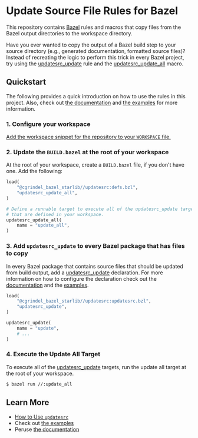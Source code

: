 # Update Source File Rules for Bazel

This repository contains [Bazel](https://bazel.build/) rules and macros that copy files from the
Bazel output directories to the workspace directory.

Have you ever wanted to copy the output of a Bazel build step to your source directory (e.g.,
generated documentation, formatted source files)? Instead of recreating the logic to perform this
trick in every Bazel project, try using the
[updatesrc_update](/doc/updatesrc/rules_and_macros_overview.md#updatesrc_update) rule and the
[updatesrc_update_all](/doc/updatesrc/rules_and_macros_overview.md#updatesrc_update_all) macro.

## Quickstart

The following provides a quick introduction on how to use the rules in this project. Also, check out
[the documentation](/doc/updatesrc/) and [the examples](/examples/updatesrc/) for more information.

### 1. Configure your workspace

[Add the workspace snippet for the repository to your `WORKSPACE` file.](/README.md#workspace-configuration)

### 2. Update the `BUILD.bazel` at the root of your workspace

At the root of your workspace, create a `BUILD.bazel` file, if you don't have one. Add the
following:

```python
load(
    "@cgrindel_bazel_starlib//updatesrc:defs.bzl",
    "updatesrc_update_all",
)

# Define a runnable target to execute all of the updatesrc_update targets
# that are defined in your workspace.
updatesrc_update_all(
    name = "update_all",
)
```

### 3. Add `updatesrc_update` to every Bazel package that has files to copy

In every Bazel package that contains source files that should be updated from build output, add a
[updatesrc_update](/doc/updatesrc/rules_and_macros_overview.md#updatesrc_update) declaration. For more
information on how to configure the declaration check out the [documentation](/doc/updatesrc/) and the
[examples](/examples/updatesrc/).

```python
load(
    "@cgrindel_bazel_starlib//updatesrc:updatesrc.bzl",
    "updatesrc_update",
)

updatesrc_update(
    name = "update",
    # ...
)
```

### 4. Execute the Update All Target

To execute all of the
[updatesrc_update](/doc/updatesrc/rules_and_macros_overview.md#updatesrc_update) targets, run the
update all target at the root of your workspace.

```sh
$ bazel run //:update_all
```

## Learn More

- [How to Use `updatesrc`](/doc/updatesrc/how_to.md)
- Check out [the examples](/examples/updatesrc/)
- Peruse [the documentation](/doc/updatesrc/)
